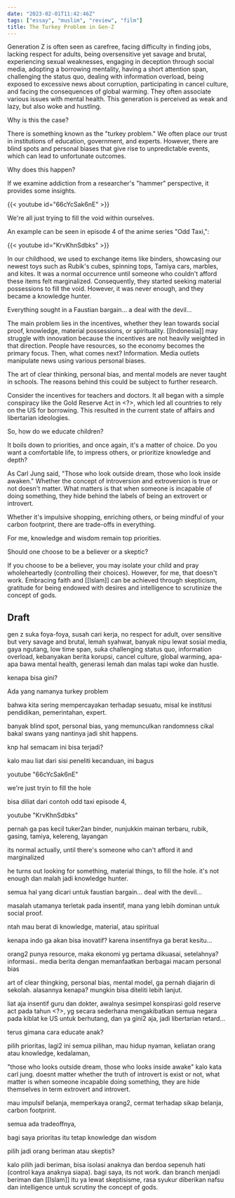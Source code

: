 ```yaml
---
date: "2023-02-01T11:42:46Z"
tags: ["essay", "muslim", "review", "film"]
title: The Turkey Problem in Gen-Z
---
```


Generation Z is often seen as carefree, facing difficulty in finding jobs, lacking respect for adults, being oversensitive yet savage and brutal, experiencing sexual weaknesses, engaging in deception through social media, adopting a borrowing mentality, having a short attention span, challenging the status quo, dealing with information overload, being exposed to excessive news about corruption, participating in cancel culture, and facing the consequences of global warming. They often associate various issues with mental health. This generation is perceived as weak and lazy, but also woke and hustling.

Why is this the case?

There is something known as the "turkey problem." We often place our trust in institutions of education, government, and experts. However, there are blind spots and personal biases that give rise to unpredictable events, which can lead to unfortunate outcomes.

Why does this happen?

If we examine addiction from a researcher's "hammer" perspective, it provides some insights. 

{{< youtube id="66cYcSak6nE" >}}

We're all just trying to fill the void within ourselves.

An example can be seen in episode 4 of the anime series "Odd Taxi,":

{{< youtube id="KrvKhnSdbks" >}}

In our childhood, we used to exchange items like binders, showcasing our newest toys such as Rubik's cubes, spinning tops, Tamiya cars, marbles, and kites. It was a normal occurrence until someone who couldn't afford these items felt marginalized. Consequently, they started seeking material possessions to fill the void. However, it was never enough, and they became a knowledge hunter.

Everything sought in a Faustian bargain... a deal with the devil...

The main problem lies in the incentives, whether they lean towards social proof, knowledge, material possessions, or spirituality. [[Indonesia]] may struggle with innovation because the incentives are not heavily weighted in that direction. People have resources, so the economy becomes the primary focus. Then, what comes next? Information. Media outlets manipulate news using various personal biases.

The art of clear thinking, personal bias, and mental models are never taught in schools. The reasons behind this could be subject to further research.

Consider the incentives for teachers and doctors. It all began with a simple conspiracy like the Gold Reserve Act in <?>, which led all countries to rely on the US for borrowing. This resulted in the current state of affairs and libertarian ideologies.

So, how do we educate children?

It boils down to priorities, and once again, it's a matter of choice. Do you want a comfortable life, to impress others, or prioritize knowledge and depth?

As Carl Jung said, "Those who look outside dream, those who look inside awaken." Whether the concept of introversion and extroversion is true or not doesn't matter. What matters is that when someone is incapable of doing something, they hide behind the labels of being an extrovert or introvert.

Whether it's impulsive shopping, enriching others, or being mindful of your carbon footprint, there are trade-offs in everything.

For me, knowledge and wisdom remain top priorities.

Should one choose to be a believer or a skeptic?

If you choose to be a believer, you may isolate your child and pray wholeheartedly (controlling their choices). However, for me, that doesn't work. Embracing faith and [[Islam]] can be achieved through skepticism, gratitude for being endowed with desires and intelligence to scrutinize the concept of gods.


## Draft

gen z suka foya-foya, susah cari kerja, no respect for adult, over sensitive but very savage and brutal, lemah syahwat, banyak nipu lewat sosial media, gaya ngutang, low time span, suka challenging status quo, information overload, kebanyakan berita korupsi, cancel culture, global warming, apa-apa bawa mental health, generasi lemah dan malas tapi woke dan hustle. 

kenapa bisa gini?

Ada yang namanya turkey problem

bahwa kita sering mempercayakan terhadap sesuatu, misal ke institusi pendidikan, pemerintahan, expert. 

banyak blind spot, personal bias, yang memunculkan randomness cikal bakal swans yang nantinya jadi shit happens.

knp hal semacam ini bisa terjadi?

kalo mau liat dari sisi peneliti kecanduan, ini bagus

youtube "66cYcSak6nE"

we're just tryin to fill the hole

bisa diliat dari contoh odd taxi episode 4, 

youtube "KrvKhnSdbks"

pernah ga pas kecil tuker2an binder, nunjukkin mainan terbaru, rubik, gasing, tamiya, kelereng, layangan

its normal actually, until there's someone who can't afford it and marginalized

he turns out looking for something, material things, to fill the hole. it's not enough dan malah jadi knowledge hunter. 

semua hal yang dicari untuk faustian bargain... deal with the devil...

masalah utamanya terletak pada insentif, mana yang lebih dominan untuk social proof.

ntah mau berat di knowledge, material, atau spiritual

kenapa indo ga akan bisa inovatif? karena insentifnya ga berat kesitu...

orang2 punya resource, maka ekonomi yg pertama dikuasai, setelahnya? informasi.. media berita dengan memanfaatkan berbagai macam personal bias

art of clear thingking, personal bias, mental model, ga pernah diajarin di sekolah. alasannya kenapa? mungkin bisa diteliti lebih lanjut.

liat aja insentif guru dan dokter, awalnya sesimpel konspirasi gold reserve act pada tahun <?>, yg secara sederhana mengakibatkan semua negara pada kiblat ke US untuk berhutang, dan ya gini2 aja, jadi libertarian retard...

terus gimana cara educate anak?

pilih prioritas, lagi2 ini semua pilihan, mau hidup nyaman, keliatan orang atau knowledge, kedalaman, 

"those who looks outside dream, those who looks inside awake" kalo kata carl jung. doesnt matter whether the truth of introvert is exist or not, what matter is when someone incapable doing something, they are hide themselves in term extrovert and introvert.

mau impulsif belanja, memperkaya orang2, cermat terhadap sikap belanja, carbon footprint. 

semua ada tradeoffnya, 

bagi saya prioritas itu tetap knowledge dan wisdom

pilih jadi orang beriman atau skeptis?

kalo pilih jadi beriman, bisa isolasi anaknya dan berdoa sepenuh hati (control kaya anaknya siapa). bagi saya, its not work. dan branch menjadi beriman dan [[Islam]] itu ya lewat skeptisisme, rasa syukur diberikan nafsu dan intelligence untuk scrutiny the concept of gods.

<insert arabic kullu nafsin da ikotul maut>

